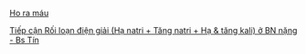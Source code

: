 [Ho ra máu](../100%20Reference%20notes/Ho%20ra%20m%C3%A1u.md)

[Tiếp cận Rối loạn điện giải (Hạ natri + Tăng natri + Hạ & tăng kali) ở BN nặng - Bs Tín](Ti%C3%AA%CC%81p%20c%C3%A2%CC%A3n%20R%C3%B4%CC%81i%20loa%CC%A3n%20%C4%91i%C3%AA%CC%A3n%20gia%CC%89i%20(Ha%CC%A3%20natri%20+%20T%C4%83ng%20natri%20+%20Ha%CC%A3%20&%20t%C4%83ng%20kali)%20%C6%A1%CC%89%20BN%20n%C4%83%CC%A3ng%20-%20Bs%20Ti%CC%81n.md)
